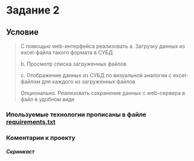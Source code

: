# Задание 2
## Условие
> С помощью web-интерфейса реализовать
a. Загрузку данных из excel-файла такого формата в СУБД
>
>b. Просмотр списка загруженных файлов
>
>c. Отображение данных из СУБД по визуальной аналогии с exсel-файлом для каждого
>из загруженных файлов
> 
> Опционально. Реализовать сохранение данных с web-сервера в файл в удобном виде
### Ипользуемые технологии прописаны в файле [requirements.txt]()
### Коментарии к проекту

##### Скринкаст